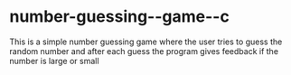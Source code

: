 # number-guessing--game--c
This is a simple number guessing game where the user tries to guess the random number and after each guess the program gives feedback if the number is large or small
